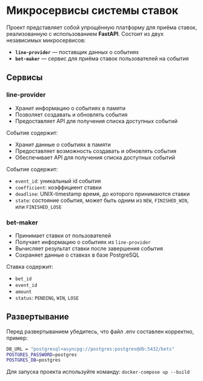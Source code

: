 # Микросервисы системы ставок

Проект представляет собой упрощённую платформу для приёма ставок, реализованную с использованием **FastAPI**. Состоит из двух независимых микросервисов:

- **`line-provider`** — поставщик данных о событиях
- **`bet-maker`** — сервис для приёма ставок пользователей на события


## Сервисы

### line-provider

- Хранит информацию о событиях в памяти
- Позволяет создавать и обновлять события
- Предоставляет API для получения списка доступных событий

Событие содержит:
- Хранит данные о событиях в памяти
- Предоставляет возможность создавать и обновлять события
- Обеспечивает API для получения списка доступных событий

Событие содержит:
- `event_id`: уникальный id события
- `coefficient`: коэффициент ставки
- `deadline`: UNIX-timestamp время, до которого принимаются ставки
- `state`: состояние события, может быть одним из `NEW`, `FINISHED_WIN`, или `FINISHED_LOSE`

### bet-maker

- Принимает ставки от пользователей
- Получает информацию о событиях из `line-provider`
- Вычисляет результат ставки после завершения события
- Сохраняет данные о ставках в базе PostgreSQL

Ставка содержит:
- `bet_id`
- `event_id`
- `amount`
- `status`: `PENDING`, `WIN`, `LOSE`



## Развертывание


Перед развертыванием убедитесь, что файл .env составлен корректно, пример:

```bash 
DB_URL = "postgresql+asyncpg://postgres:postgres@db:5432/bets"
POSTGRES_PASSWORD=postgres
POSTGRES_DB=postgres
```

Для запуска проекта используйте команду: ```docker-compose up --build ```
